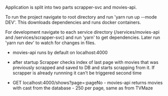 Application is split into two parts scrapper-svc and movies-api. 

To run the project navigate to root directory and run 'yarn run up --mode DEV'. This downloads dependencies and runs docker containers.

For development navigate to each service directory (/services/movies-api and /services/scrapper-svc) and run 'yarn' to get dependencies. Later run 'yarn run dev' to watch for changes in files.

- movies-api runs by default on localhost:4000

- after startup Scrapper checks index of last page with movies that was previously scrapped and saved to DB and starts scrapping from it. If scrapper is already runnning it can't be triggered second time

- GET localhost:4000/shows?page=:pageNo - movies-api returns movies with cast from the database - 250 per page, same as from TVMaze
